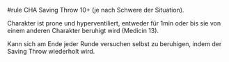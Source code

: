 #rule
CHA Saving Throw 10+ (je nach Schwere der Situation).

Charakter ist prone und hyperventiliert, entweder für 1min oder bis sie von einem anderen Charakter beruhigt wird (Medicin 13).

Kann sich am Ende jeder Runde versuchen selbst zu beruhigen, indem der Saving Throw wiederholt wird.